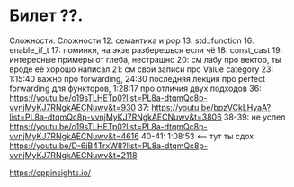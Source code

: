# Билет ??.

Сложности:
Сложности
12: семантика и pop
13: std::function
16: enable_if_t
17: поминки, на экзе разберешься если чё
18: const_cast
19: интересные примеры от глеба, нестрашно
20: см лабу про вектор, ты вроде её хорошо написал
21: см свои записи про Value category
23: 1:15:40 важно про forwarding, 24:30 последняя лекция про perfect forwarding для функторов, 1:28:17 про отличия двух подходов
36: https://youtu.be/o19sTLHETp0?list=PL8a-dtqmQc8p-vvnjMyKJ7RNgkAECNuwv&t=930
37: https://youtu.be/bpzVCkLHyaA?list=PL8a-dtqmQc8p-vvnjMyKJ7RNgkAECNuwv&t=3806
38-39: не успел https://youtu.be/o19sTLHETp0?list=PL8a-dtqmQc8p-vvnjMyKJ7RNgkAECNuwv&t=4616
40-41: 1:08:53 <— тут ты сдох https://youtu.be/D-6jB4TrxW8?list=PL8a-dtqmQc8p-vvnjMyKJ7RNgkAECNuwv&t=2118

https://cppinsights.io/
